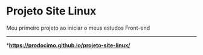 # Projeto Site Linux
Meu primeiro projeto ao iniciar o meus estudos Front-end
***
***https://prodocimo.github.io/projeto-site-linux/**
